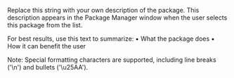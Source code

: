 Replace this string with your own description of the package. This description appears in the Package Manager window when the user selects this package from the list. 

For best results, use this text to summarize: 
▪ What the package does 
▪ How it can benefit the user 

Note: Special formatting characters are supported, including line breaks ('\n') and bullets ('\u25AA').
